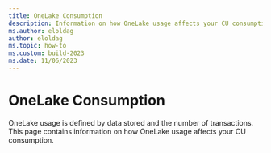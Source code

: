 ```yaml
---
title: OneLake Consumption
description: Information on how OneLake usage affects your CU consumption.  
ms.author: eloldag
author: eloldag
ms.topic: how-to
ms.custom: build-2023
ms.date: 11/06/2023
---
```


# OneLake Consumption

OneLake usage is defined by data stored and the number of transactions.  This page contains information on how OneLake usage affects your CU consumption.